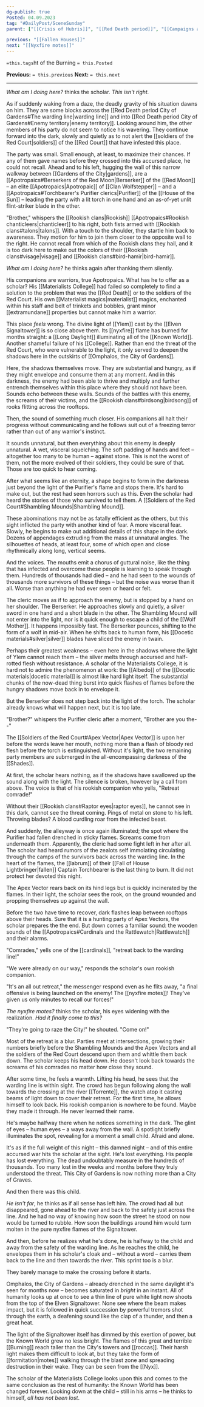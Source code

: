 ```yaml
---
dg-publish: true
Posted: 04.09.2023
tag: "#DailyPost/SceneSunday"
parent: ["[[Crisis of Hubris]]", "[[Red Death period]]", "[[Campaigns against the Red Court]]", "[[Burning]]"]

previous: "[[Fallen Houses]]"
next: "[[Nyxfire motes]]"
---
```

`=this.tags`ht of the Burning
`= this.Posted`

**Previous:** `= this.previous`
**Next:** `= this.next`

---

*What am I doing here?* thinks the scholar. *This isn't right.*

As if suddenly waking from a daze, the deadly gravity of his situation dawns on him. They are some blocks across the [[Red Death period City of Gardens#The warding line|warding line]] and into [[Red Death period City of Gardens#Enemy territory|enemy territory]]. Looking around him, the other members of his party do not seem to notice his wavering. They continue forward into the dark, slowly and quietly as to not alert the [[soldiers of the Red Court|soldiers]] of the [[Red Court]] that have infested this place.

The party was small. Small enough, at least, to maximize their chances. If any of them gave names before they crossed into this accursed place, he could not recall. Ahead and to his left, hugging the wall of this narrow walkway between [[Gardens of the City|gardens]], are a [[Apotropaics#Berserkers of the Red Moon|Berserker]] of the [[Red Moon]] – an elite [[Apotropaics|Apotropaic]] of [[Clan Wolfstepper]] – and a [[Apotropaics#Torchbearer's Purifier clerics|Purifier]] of the [[House of the Sun]] – leading the party with a lit torch in one hand and an as-of-yet unlit flint-striker blade in the other.

"Brother," whispers the [[Rookish clans|Rookish]] [[Apotropaics#Rookish chanticleers|chanticleer]] to his right, both fists armed with [[Rookish clans#talons|talons]]. With a touch to the shoulder, they startle him back to awareness. They motion for him to join them closer to the opposite wall to the right. He cannot recall from which of the Rookish clans they hail, and it is too dark here to make out the colors of their [[Rookish clans#visage|visage]] and [[Rookish clans#bird-hamir|bird-hamir]].

*What am I doing here?* he thinks again after thanking them silently.

His companions are warriors, true Apotropaics. What has he to offer as a scholar? His [[Materialists College]] had failed so completely to find a solution to the problem that was the [[Red Death]] or to the soldiers of the Red Court. His own [[Materialist magics|materialist]] magics, enchanted within his staff and belt of trinkets and bobbles, grant minor [[extramundane]] properties but cannot make him a warrior.

This place *feels* wrong. The divine light of [[Ylem]] cast by the [[Elven Signaltower]] is so close above them. Its [[nyxfire]] flame has burned for months straight: a [[Long Daylight]] illuminating all of the [[Known World]]. Another shameful failure of his [[College]]. Rather than end the threat of the Red Court, who were vulnerable to the light, it only served to deepen the shadows here in the outskirts of [[Omphalos, the City of Gardens]].

Here, the shadows themselves move. They are substantial and hungry, as if they might envelope and consume them at any moment. And in this darkness, the enemy had been able to thrive and multiply and further entrench themselves within this place where they should not have been. Sounds echo between these walls. Sounds of the battles with this enemy, the screams of their victims, and the [[Rookish clans#birdsong|birdsong]] of rooks flitting across the rooftops.

Then, the sound of something much closer. His companions all halt their progress without communicating and he follows suit out of a freezing terror rather than out of any warrior's instinct.

It sounds unnatural, but then everything about this enemy is deeply unnatural. A wet, visceral squelching. The soft padding of hands and feet – altogether too many to be human – against stone. This is not the worst of them, not the more evolved of their soldiers, they could be sure of that. Those are too quick to hear coming.

After what seems like an eternity, a shape begins to form in the darkness just beyond the light of the Purifier's flame and stops there. It's hard to make out, but the rest had seen horrors such as this. Even the scholar had heard the stories of those who survived to tell them. A [[Soldiers of the Red Court#Shambling Mounds|Shambling Mound]].

These abominations may not be as fatally efficient as the others, but this sight inflicted the party with another kind of fear. A more visceral fear. Slowly, he begins to make out additional details of this shape in the dark. Dozens of appendages extruding from the mass at unnatural angles. The silhouettes of heads, at least four, some of which open and close rhythmically along long, vertical seems.

And the voices. The mouths emit a chorus of guttural noise, like the thing that has infected and overcome these people is learning to speak through them. Hundreds of thousands had died – and he had seen to the wounds of thousands more survivors of these things – but the noise was worse than it all. Worse than anything he had ever seen or heard or felt.

The cleric moves as if to approach the enemy, but is stopped by a hand on her shoulder. The Berserker. He approaches slowly and quietly, a silver sword in one hand and a short blade in the other. The Shambling Mound will not enter into the light, nor is it quick enough to escape a child of the [[Wolf Mother]]. It happens impossibly fast. The Berserker pounces, shifting to the form of a wolf in mid-air. When he shifts back to human form, his [[Docetic materials#silver|silver]] blades have sliced the enemy in twain.

Perhaps their greatest weakness – even here in the shadows where the light of Ylem cannot reach them – the silver melts through accursed and half-rotted flesh without resistance. A scholar of the Materialists College, it is hard not to admire the phenomenon at work: the [[Albedo]] of the [[Docetic materials|docetic material]] is almost like hard light itself. The substantial chunks of the now-dead thing burst into quick flashes of flames before the hungry shadows move back in to envelope it.

But the Berserker does not step back into the light of the torch. The scholar already knows what will happen next, but it is too late.

"Brother?" whispers the Purifier cleric after a moment, "Brother are you the--"

The [[Soldiers of the Red Court#Apex Vector|Apex Vector]] is upon her before the words leave her mouth, nothing more than a flash of bloody red flesh before the torch is extinguished. Without it's light, the two remaining party members are submerged in the all-encompassing darkness of the [[Shades]].

At first, the scholar hears nothing, as if the shadows have swallowed up the sound along with the light. The silence is broken, however by a call from above. The voice is that of his rookish companion who yells, "Retreat comrade!"

Without their [[Rookish clans#Raptor eyes|raptor eyes]], he cannot see in this dark, cannot see the threat coming. Pings of metal on stone to his left. Throwing blades? A blood curdling roar from the infected beast.

And suddenly, the alleyway is once again illuminated; the spot where the Purifier had fallen drenched in sticky flames. Screams come from underneath them. Apparently, the cleric had some fight left in her after all. The scholar had heard rumors of the zealots self immolating circulating through the camps of the survivors back across the warding line. In the heart of the flames, the [[labrum]] of their [[Fall of House Lightbringer|fallen]] Captain Torchbearer is the last thing to burn. It did not protect her devoted this night.

The Apex Vector rears back on its hind legs but is quickly incinerated by the flames. In their light, the scholar sees the rook, on the ground wounded and propping themselves up against the wall.

Before the two have time to recover, dark flashes leap between rooftops above their heads. Sure that it is a hunting party of Apex Vectors, the scholar prepares the the end. But down comes a familiar sound: the wooden sounds of the [[Apotropaics#Cardinals and the Rattlewatch|Rattlewatch]] and their alarms.

"Comrades," yells one of the [[cardinals]], "retreat back to the warding line!"

"We were already on our way," responds the scholar's own rookish companion.

"It's an all out retreat," the messenger respond even as he flits away, "a final offensive is being launched on the enemy! The [[nyxfire motes]]! They've given us only minutes to recall our forces!"

*The nyxfire motes?* thinks the scholar, his eyes widening with the realization. *Had it finally come to this?*

"They're going to raze the City!" he shouted. "Come on!"

Most of the retreat is a blur. Parties meet at intersections, growing their numbers briefly before the Shambling Mounds and the Apex Vectors and all the soldiers of the Red Court descend upon them and whittle them back down. The scholar keeps his head down. He doesn't look back towards the screams of his comrades no matter how close they sound.

After some time, he feels a warmth. Lifting his head, he sees that the warding line is within sight. The crowd has begun following along the wall towards the crossing at the river [[Torrente]], the watch atop it casting beams of light down to cover their retreat. For the first time, he allows himself to look back. His rookish companion is nowhere to be found. Maybe they made it through. He never learned their name.

He's maybe halfway there when he notices something in the dark. The glint of eyes – human eyes – a ways away from the wall. A spotlight briefly illuminates the spot, revealing for a moment a small child. Afraid and alone.

It's as if the full weight of this night – this damned night – and of this entire accursed war hits the scholar at the sight. He's lost everything. His people has lost everything. The dead undoubtably measure in the hundreds of thousands. Too many lost in the weeks and months before they truly understood the threat. This City of Gardens is now nothing more than a City of Graves.

And then there was this child.

*He isn't far*, he thinks as if all sense has left him. The crowd had all but disappeared, gone ahead to the river and back to the safety just across the line. And he had no way of knowing how soon the street he stood on now would be turned to rubble. How soon the buildings around him would turn molten in the pure nyxfire flames of the Signaltower.

And then, before he realizes what he's done, he is halfway to the child and away from the safety of the warding line. As he reaches the child, he envelopes them in his scholar's cloak and – without a word – carries them back to the line and then towards the river. This sprint too is a blur.

They barely manage to make the crossing before it starts.

Omphalos, the City of Gardens – already drenched in the same daylight it's seen for months now – becomes saturated in *bright* in an instant. All of humanity looks up at once to see a thin line of pure white light now shoots from the top of the Elven Signaltower. None see where the beam makes impact, but it is followed in quick succession by powerful tremors shot through the earth, a deafening sound like the clap of a thunder, and then a great heat.

The light of the Signaltower itself has dimmed by this exertion of power, but the Known World grew no less bright. The flames of this great and terrible [[Burning]] reach taller than the City's towers and [[roccas]]. Their harsh light makes them difficult to look at, but they take the form of [[formitation|motes]] walking through the blast zone and spreading destruction in their wake. They can be seen from the [[Nyx]].

The scholar of the Materialists College looks upon this and comes to the same conclusion as the rest of humanity: the Known World has been changed forever. Looking down at the child – still in his arms – he thinks to himself, *all has not been lost*.